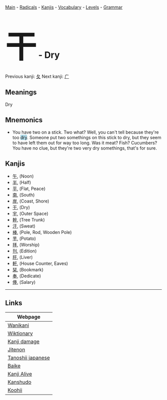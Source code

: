 <style> bigfont {font-size: 100px}</style>
[Main](../README.md) -
[Radicals](../radicals.md) -
[Kanjis](../kanjis.md) -
[Vocabulary](../vocabulary.md) -
[Levels](../levels.md) -
[Grammar](../grammar.md)
# <bigfont> 干</bigfont> - Dry 

Previous kanji: [夂](夂.md) Next kanji: [广](广.md) 

## Meanings
 Dry
## Mnemonics
 * You have two on a stick. Two what? Well, you can't tell because they're too <span style="background-color:#ADD8E6"> dry</span>. Someone put two somethings on this stick to dry, but they seem to have left them out for way too long. Was it meat? Fish? Cucumbers? You have no clue, but they're two very dry somethings, that's for sure.


## Kanjis
 * [午](../kanjis/午.md), (Noon)
* [半](../kanjis/半.md), (Half)
* [平](../kanjis/平.md), (Flat, Peace)
* [南](../kanjis/南.md), (South)
* [岸](../kanjis/岸.md), (Coast, Shore)
* [干](../kanjis/干.md), (Dry)
* [宇](../kanjis/宇.md), (Outer Space)
* [幹](../kanjis/幹.md), (Tree Trunk)
* [汗](../kanjis/汗.md), (Sweat)
* [棒](../kanjis/棒.md), (Pole, Rod, Wooden Pole)
* [芋](../kanjis/芋.md), (Potato)
* [拝](../kanjis/拝.md), (Worship)
* [刊](../kanjis/刊.md), (Edition)
* [肝](../kanjis/肝.md), (Liver)
* [軒](../kanjis/軒.md), (House Counter, Eaves)
* [栞](../kanjis/栞.md), (Bookmark)
* [奉](../kanjis/奉.md), (Dedicate)
* [俸](../kanjis/俸.md), (Salary)



---

## Links 

| Webpage |
| --- |
| [Wanikani          ](https://www.wanikani.com/kanji/干) |
| [Wiktionary        ](https://en.wiktionary.org/wiki/干) |
| [Kanji damage      ](http://www.kanjidamage.com/kanji/search?utf8=✓&q=干) |
| [Jitenon           ](https://jitenon.com/kanji/干) |
| [Tanoshii japanese ](https://www.tanoshiijapanese.com/dictionary/kanji.cfm?k=干) |
| [Baike             ](https://baike.baidu.com/item/干) |
| [Kanji Alive       ](https://app.kanjialive.com/干) |
| [Kanshudo          ](https://www.kanshudo.com/searchmn?q=干) |
| [Koohii            ](https://kanji.koohii.com/study/kanji/干) |
